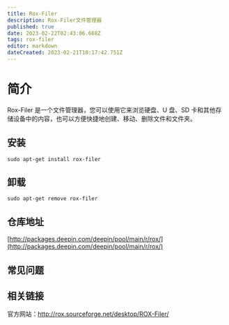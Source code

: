 ```yaml
---
title: Rox-Filer
description: Rox-Filer文件管理器
published: true
date: 2023-02-22T02:43:06.668Z
tags: rox-filer
editor: markdown
dateCreated: 2023-02-21T10:17:42.751Z
---
```


# 简介

Rox-Filer 是一个文件管理器，您可以使用它来浏览硬盘、U 盘、SD 卡和其他存储设备中的内容，也可以方便快捷地创建、移动、删除文件和文件夹。

## 安装

`sudo apt-get install rox-filer`

## 卸载

`sudo apt-get remove rox-filer`

## 仓库地址

[http://packages.deepin.com/deepin/pool/main/r/rox/](http://packages.deepin.com/deepin/pool/main/r/rox/)

## 常见问题

## 相关链接
官方网站：http://rox.sourceforge.net/desktop/ROX-Filer/